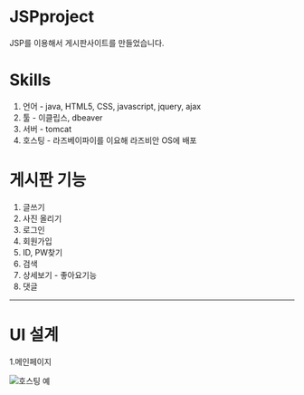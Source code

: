 # JSPproject
JSP를 이용해서 게시판사이트를 만들었습니다.

# Skills

1. 언어 - java, HTML5, CSS, javascript, jquery, ajax   
2. 툴 - 이클립스, dbeaver 
3. 서버 - tomcat
4. 호스팅 - 라즈베이파이를 이요해 라즈비안 OS에 배포<br/> 

# 게시판 기능

1. 글쓰기 
2. 사진 올리기 
3. 로그인
4. 회원가입
5. ID, PW찾기
6. 검색
7. 상세보기 - 좋아요기능
8. 댓글 

***

# UI 설계 

1.메인페이지<br/>

![호스팅 예](https://user-images.githubusercontent.com/73810338/143729789-b2f02993-50b2-4d8a-b915-12844e8df749.png)
